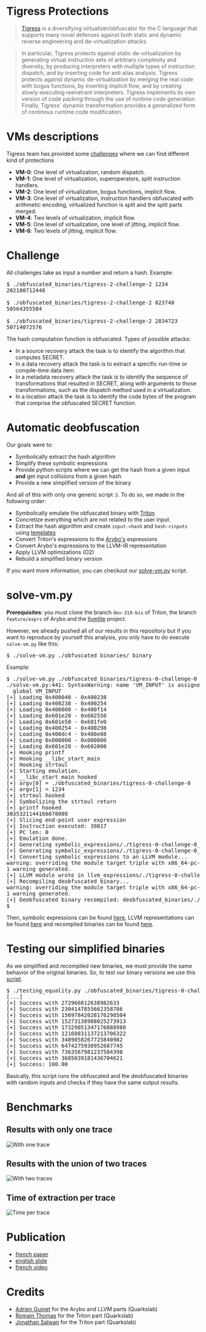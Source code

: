 # Tigress Protections

> [Tigress](http://tigress.cs.arizona.edu/) is a diversifying virtualizer/obfuscator for the C language that supports many novel defenses against both static and dynamic reverse engineering and de-virtualization attacks.

> In particular, Tigress protects against static de-virtualization by generating virtual instruction sets of arbitrary complexity and diversity, by producing interpreters with multiple types of instruction dispatch, and by inserting code for anti alias analysis. Tigress protects against dynamic de-virtualization by merging the real code with bogus functions, by inserting implicit flow, and by creating slowly-executing reenetrant interpreters. Tigress implements its own version of code packing through the use of runtime code generation. Finally, Tigress' dynamic transformation provides a generalized form of continous runtime code modification.

# VMs descriptions

Tigress team has provided some [challenges](http://tigress.cs.arizona.edu/challenges.html#current) where we can find different kind of protections

* **VM-0**: One level of virtualization, random dispatch.
* **VM-1**: One level of virtualization, superoperators, split instruction handlers.
* **VM-2**: One level of virtualization, bogus functions, implicit flow.
* **VM-3**: One level of virtualization, instruction handlers obfuscated with arithmetic encoding, virtualized function is split and the split parts merged.
* **VM-4**: Two levels of virtualization, implicit flow.
* **VM-5**: One level of virtualization, one level of jitting, implicit flow.
* **VM-6**: Two levels of jitting, implicit flow.

# Challenge

All challenges take as input a number and return a hash. Example:

<pre>
$ ./obfuscated_binaries/tigress-2-challenge-2 1234
202180712448

$ ./obfuscated_binaries/tigress-2-challenge-2 823748
50564355584

$ ./obfuscated_binaries/tigress-2-challenge-2 2834723
50714072576
</pre>

The hash computation function is obfuscated. Types of possible attacks:

* In a source recovery attack the task is to identify the algorithm that computes SECRET.
* In a data recovery attack the task is to extract a specific run-time or compile-time data item.
* In a metadata recovery attack the task is to identify the sequence of transformations that resulted in SECRET, along with arguments to those transformations, such as the dispatch method used in a virtualization.
* In a location attack the task is to identify the code bytes of the program that comprise the obfuscated SECRET function.

# Automatic deobfuscation

Our goals were to:

* Symbolically extract the hash algorithm
* Simplify these symbolic expressions
* Provide python scripts where we can get the hash from a given input **and** get input collisions from a given hash
* Provide a new simplified version of the binary

And all of this with only one generic script :). To do so, we made in the following order:

* Symbolically emulate the obfuscated binary with [Triton](https://github.com/JonathanSalwan/Triton)
* Concretize everything which are not related to the user input.
* Extract the hash algorithm and create `input->hash` and `hash->inputs` using [templates](templates.py)
* Convert Triton's expressions to the [Arybo's](https://github.com/quarkslab/arybo) expressions
* Convert Arybo's expressions to the LLVM-IR representation
* Apply LLVM optimizations (O2)
* Rebuild a simplified binary version

If you want more information, you can checkout our [solve-vm.py](solve-vm.py) script.

# solve-vm.py

**Prerequisites**: you must clone the branch `dev-319-bis` of Triton, the branch `feature/exprs` of Arybo and the [llvmlite](https://github.com/numba/llvmlite) project.

However, we already pushed all of our results in this repository but if you want to reproduce by yourself this
analysis, you only have to do execute `solve-vm.py` like this:

<pre>
$ ./solve-vm.py ./obfuscated_binaries/_binary_
</pre>

Example:

<pre>
$ ./solve-vm.py ./obfuscated_binaries/tigress-0-challenge-0
./solve-vm.py:441: SyntaxWarning: name 'VM_INPUT' is assigned to before global declaration
  global VM_INPUT
[+] Loading 0x400040 - 0x400238
[+] Loading 0x400238 - 0x400254
[+] Loading 0x400000 - 0x400f14
[+] Loading 0x601e28 - 0x602550
[+] Loading 0x601e50 - 0x601fe0
[+] Loading 0x400254 - 0x400298
[+] Loading 0x400dc4 - 0x400e08
[+] Loading 0x000000 - 0x000000
[+] Loading 0x601e28 - 0x602000
[+] Hooking printf
[+] Hooking __libc_start_main
[+] Hooking strtoul
[+] Starting emulation.
[+] __libc_start_main hooked
[+] argv[0] = ./obfuscated_binaries/tigress-0-challenge-0
[+] argv[1] = 1234
[+] strtoul hooked
[+] Symbolizing the strtoul return
[+] printf hooked
3035321144166078008
[+] Slicing end-point user expression
[+] Instruction executed: 39817
[+] PC len: 0
[+] Emulation done.
[+] Generating symbolic_expressions/./tigress-0-challenge-0_input_to_hash.py
[+] Generating symbolic_expressions/./tigress-0-challenge-0_hash_to_input.py
[+] Converting symbolic expressions to an LLVM module...
warning: overriding the module target triple with x86_64-pc-linux-gnu [-Woverride-module]
1 warning generated.
[+] LLVM module wrote in llvm_expressions/./tigress-0-challenge-0.ll
[+] Recompiling deobfuscated binary...
warning: overriding the module target triple with x86_64-pc-linux-gnu [-Woverride-module]
1 warning generated.
[+] Deobfuscated binary recompiled: deobfuscated_binaries/./tigress-0-challenge-0.deobfuscated
$
</pre>

Then, symbolic expressions can be found [here](symbolic_expressions), LLVM representations can be found [here](llvm_expressions)
and recompiled binaries can be found [here](deobfuscated_binaries).

# Testing our simplified binaries

As we simplified and recompiled new binaries, we must provide the same behavior of the original binaries. So, to test our binary versions we use this [script](testing_equality.py).

<pre>
$ ./testing_equality.py ./obfuscated_binaries/tigress-0-challenge-0 ./deobfuscated_binaries/tigress-0-challenge-0.deobfuscated
[...]
[+] Success with 272966812638982633
[+] Success with 2304147855662358786
[+] Success with 15697842028176298504
[+] Success with 15273138908025273913
[+] Success with 17329851347176088980
[+] Success with 12160831137213706322
[+] Success with 3489058267725840982
[+] Success with 6474275930952607745
[+] Success with 7363567981237584398
[+] Success with 3685039181436704621
[+] Success: 100.00
</pre>

Basically, this script runs the obfuscated and the deobfuscated binaries with random inputs and checks if they have the same output results.

# Benchmarks

## Results with only one trace

![With one trace](pictures/result_with_one_trace.png)

## Results with the union of two traces

![With two traces](pictures/result_with_two_traces.png)

## Time of extraction per trace

![Time per trace](pictures/time_per_trace.png)

# Publication

* [french paper](http://shell-storm.org/talks/SSTIC2017-Article-desobfuscation_binaire_reconstruction_de_fonctions_virtualisees-salwan_potet_bardin.pdf)
* [english slide](http://shell-storm.org/talks/SSTIC2017_Deobfuscation_of_VM_based_software_protection.pdf)
* [french video](https://static.sstic.org/videos2017/SSTIC_2017-06-07_P08.mp4)

# Credits

* [Adrien Guinet](https://twitter.com/adriengnt) for the Arybo and LLVM parts (Quarkslab)
* [Romain Thomas](https://twitter.com/rh0main) for the Triton part (Quarkslab)
* [Jonathan Salwan](https://twitter.com/JonathanSalwan) for the Triton part (Quarkslab)

